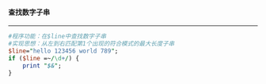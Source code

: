 #### 查找数字子串
------
```perl
#程序功能：在$line中查找数字子串
#实现思想：从左到右匹配第1个出现的符合模式的最大长度子串
$line="hello 123456 world 789";
if ($line =~/\d+/) { 
	print "$&"; 
}
```
